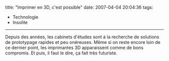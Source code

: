 title: "Imprimer en 3D, c'est possible"
date: 2007-04-04 20:04:36
tags:
  - Technologie
  - Insolite
---

Depuis des années, les cabinets d'études sont à la recherche de solutions de prototypage rapides et peu onéreuses. Même si on reste encore loin de ce dernier point, les imprimantes 3D apparaissent comme de bons compromis. Et puis, il faut le dire, ça fait très futuriste.

<!-- more -->
